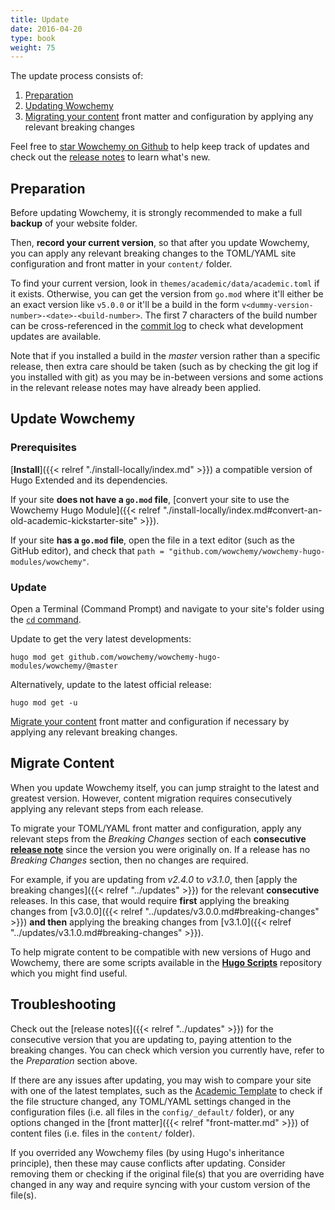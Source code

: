 ```yaml
---
title: Update
date: 2016-04-20
type: book
weight: 75
---
```


The update process consists of:

1. [Preparation](#preparation)
2. [Updating Wowchemy](#update-wowchemy)
3. [Migrating your content](#migrate-content) front matter and configuration by applying any relevant breaking changes

Feel free to [star Wowchemy on Github](https://github.com/wowchemy/wowchemy-hugo-modules/) to help keep track of updates and check out the [release notes](/updates/) to learn what's new.

## Preparation

Before updating Wowchemy, it is strongly recommended to make a full **backup** of your website folder.

Then, **record your current version**, so that after you update Wowchemy, you can apply any relevant breaking changes to the TOML/YAML site configuration and front matter in your `content/` folder.

To find your current version, look in `themes/academic/data/academic.toml` if it exists. Otherwise, you can get the version from `go.mod` where it'll either be an exact version like `v5.0.0` or it'll be a build in the form `v<dummy-version-number>-<date>-<build-number>`. The first 7 characters of the build number can be cross-referenced in the [commit log](https://github.com/wowchemy/wowchemy-hugo-modules/commits/master) to check what development updates are available.

Note that if you installed a build in the *master* version rather than a specific release, then extra care should be taken (such as by checking the git log if you installed with git) as you may be in-between versions and some actions in the relevant release notes may have already been applied.

## Update Wowchemy

### Prerequisites

[**Install**]({{< relref "./install-locally/index.md" >}}) a compatible version of Hugo Extended and its dependencies.

If your site **does not have a `go.mod` file**, [convert your site to use the Wowchemy Hugo Module]({{< relref "./install-locally/index.md#convert-an-old-academic-kickstarter-site" >}}).

If your site **has a `go.mod` file**, open the file in a text editor (such as the GitHub editor), and check that `path = "github.com/wowchemy/wowchemy-hugo-modules/wowchemy"`.

### Update

Open a Terminal (Command Prompt) and navigate to your site's folder using the [`cd` command](https://linuxize.com/post/linux-cd-command/).

Update to get the very latest developments:

```
hugo mod get github.com/wowchemy/wowchemy-hugo-modules/wowchemy/@master
```

Alternatively, update to the latest official release:

```
hugo mod get -u
```

[Migrate your content](#migrate-content) front matter and configuration if necessary by applying any relevant breaking changes.

## Migrate Content

When you update Wowchemy itself, you can jump straight to the latest and greatest version. However, content migration requires consecutively applying any relevant steps from each release.

To migrate your TOML/YAML front matter and configuration, apply any relevant steps from the *Breaking Changes* section of each **consecutive [release note](/updates/)** since the version you were originally on. If a release has no *Breaking Changes* section, then no changes are required.
 
For example, if you are updating from *v2.4.0* to *v3.1.0*, then [apply the breaking changes]({{< relref "../updates" >}}) for the relevant **consecutive** releases. In this case, that would require **first** applying the breaking changes from [v3.0.0]({{< relref "../updates/v3.0.0.md#breaking-changes" >}}) **and then** applying the breaking changes from [v3.1.0]({{< relref "../updates/v3.1.0.md#breaking-changes" >}}).

To help migrate content to be compatible with new versions of Hugo and Wowchemy, there are some scripts available in the **[Hugo Scripts](https://github.com/wowchemy/hugo-scripts)** repository which you might find useful.

## Troubleshooting

Check out the [release notes]({{< relref "../updates" >}}) for the consecutive version that you are updating to, paying attention to the breaking changes. You can check which version you currently have, refer to the *Preparation* section above.

If there are any issues after updating, you may wish to compare your site with one of the latest templates, such as the  [Academic Template](https://github.com/wowchemy/starter-academic/) to check if the file structure changed, any TOML/YAML settings changed in the configuration files (i.e. all files in the `config/_default/` folder), or any options changed in the [front matter]({{< relref "front-matter.md" >}}) of content files (i.e. files in the `content/` folder).

If you overrided any Wowchemy files (by using Hugo's inheritance principle), then these may cause conflicts after updating. Consider removing them or checking if the original file(s) that you are overriding have changed in any way and require syncing with your custom version of the file(s).
